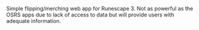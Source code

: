 Simple flipping/merching web app for Runescape 3. Not as powerful as the OSRS apps due to lack of access to data but will provide users with adequate information.
